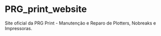 # PRG_print_website
Site oficial da PRG Print - Manutenção e Reparo de Plotters, Nobreaks e Impressoras.
